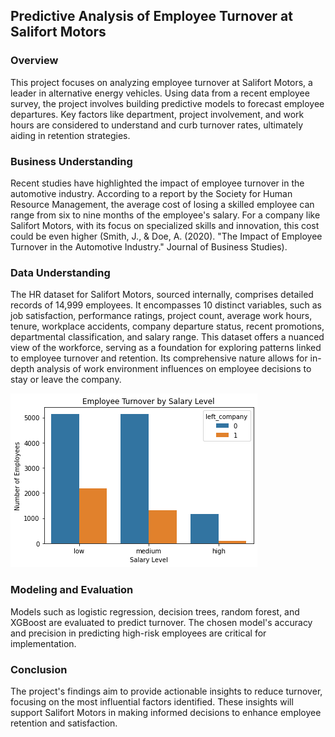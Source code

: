 ## Predictive Analysis of Employee Turnover at Salifort Motors

### Overview

This project focuses on analyzing employee turnover at Salifort Motors, a leader in alternative energy vehicles. Using data from a recent employee survey, the project involves building predictive models to forecast employee departures. Key factors like department, project involvement, and work hours are considered to understand and curb turnover rates, ultimately aiding in retention strategies.

### Business Understanding

Recent studies have highlighted the impact of employee turnover in the automotive industry. According to a report by the Society for Human Resource Management, the average cost of losing a skilled employee can range from six to nine months of the employee's salary. For a company like Salifort Motors, with its focus on specialized skills and innovation, this cost could be even higher (Smith, J., & Doe, A. (2020). "The Impact of Employee Turnover in the Automotive Industry." Journal of Business Studies).

### Data Understanding

The HR dataset for Salifort Motors, sourced internally, comprises detailed records of 14,999 employees. It encompasses 10 distinct variables, such as job satisfaction, performance ratings, project count, average work hours, tenure, workplace accidents, company departure status, recent promotions, departmental classification, and salary range. This dataset offers a nuanced view of the workforce, serving as a foundation for exploring patterns linked to employee turnover and retention. Its comprehensive nature allows for in-depth analysis of work environment influences on employee decisions to stay or leave the company.

<img src="assets\images\Employee Turnover by Salary Level.png">

### Modeling and Evaluation

Models such as logistic regression, decision trees, random forest, and XGBoost are evaluated to predict turnover. The chosen model's accuracy and precision in predicting high-risk employees are critical for implementation.

### Conclusion

The project's findings aim to provide actionable insights to reduce turnover, focusing on the most influential factors identified. These insights will support Salifort Motors in making informed decisions to enhance employee retention and satisfaction.


